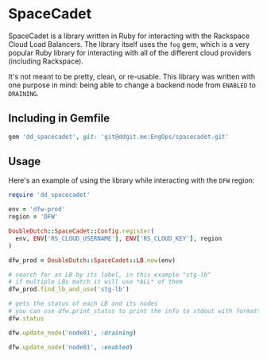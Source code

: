 # SpaceCadet
SpaceCadet is a library written in Ruby for interacting with the Rackspace Cloud Load Balancers.
The library itself uses the `fog` gem, which is a very popular Ruby library for interacting with
all of the different cloud providers (including Rackspace).

It's not meant to be pretty, clean, or re-usable. This library was written with one purpose in mind:
being able to change a backend node from `ENABLED` to `DRAINING`.

## Including in Gemfile

```Ruby
gem 'dd_spacecadet', git: 'git@ddgit.me:EngOps/spacecadet.git'
```

## Usage
Here's an example of using the library while interacting with the `DFW` region:

```Ruby
require 'dd_spacecadet'

env = 'dfw-prod'
region = 'DFW'

DoubleDutch::SpaceCadet::Config.register(
  env, ENV['RS_CLOUD_USERNAME'], ENV['RS_CLOUD_KEY'], region
)

dfw_prod = DoubleDutch::SpaceCadet::LB.new(env)

# search for an LB by its label, in this example "stg-lb"
# if multiple LBs match it will use *ALL* of them
dfw_prod.find_lb_and_use('stg-lb')

# gets the status of each LB and its nodes
# you can use dfw.print_status to print the info to stdout with formatting
dfw.status

dfw.update_node('node01', :draining)

dfw.update_node('node01', :enabled)
```
